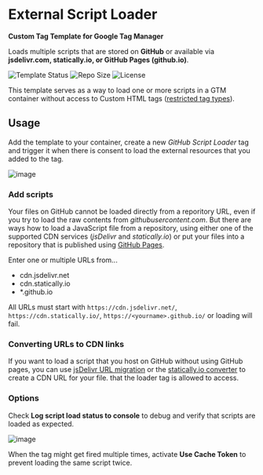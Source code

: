 # External Script Loader

**Custom Tag Template for Google Tag Manager**

Loads multiple scripts that are stored on **GitHub** or available via **jsdelivr.com, statically.io, or GitHub Pages (github.io)**.   

![Template Status](https://img.shields.io/badge/Community%20Template%20Gallery%20Status-submitted-orange) ![Repo Size](https://img.shields.io/github/repo-size/mbaersch/github-loader-tag) ![License](https://img.shields.io/github/license/mbaersch/github-loader-tag)

This template serves as a way to load one or more scripts in a GTM container without access to Custom HTML tags ([restricted tag types](https://developers.google.com/tag-platform/tag-manager/restrict)).  

## Usage 
Add the template to your container, create a new *GitHub Script Loader* tag and trigger it when there is consent to load the external resources that you added to the tag. 

![image](https://github.com/user-attachments/assets/7c19a964-f43b-4829-a138-6f3f97d6b056)

### Add scripts
Your files on GitHub cannot be loaded directly from a reporitory URL, even if you try to load the raw contents from *githubusercontent.com*. But there are ways how to load a JavaScript file from a repository, using either one of the supported CDN services (*jsDelivr* and *statically.io*) or put your files into a repository that is published using [GitHub Pages](https://pages.github.com/).

Enter one or multiple URLs from...

- cdn.jsdelivr.net
- cdn.statically.io
- *.github.io

All URLs must start with `https://cdn.jsdelivr.net/`, `https://cdn.statically.io/`, `https://<yourname>.github.io/` or loading will fail. 

### Converting URLs to CDN links 
If you want to load a script that you host on GitHub without using GitHub pages, you can use [jsDelivr URL migration](https://www.jsdelivr.com/github) or the [statically.io converter](https://statically.io/convert/) to create a CDN URL for your file. that the loader tag is allowed to access. 


### Options
Check **Log script load status to console** to debug and verify that scripts are loaded as expected.

![image](https://github.com/user-attachments/assets/768b444d-9461-492a-8a6d-bd37dcb673a3)

When the tag might get fired multiple times, activate **Use Cache Token** to prevent loading the same script twice.

